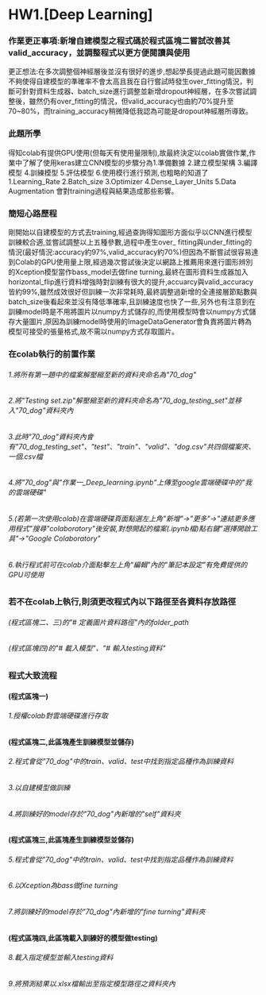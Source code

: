 # HW1.[Deep Learning]
### 作業更正事項:新增自建模型之程式碼於程式區塊二嘗試改善其valid_accuracy，並調整程式以更方便閱讀與使用
更正想法:在多次調整個神經層後並沒有很好的進步,想起學長提過此題可能因數據不夠使得自建模型的準確率不會太高且我在自行嘗試時發生over_fitting情況，判斷可針對資料生成器、batch_size進行調整並新增dropout神經層，在多次嘗試調整後，雖然仍有over_fitting的情況，但valid_accuracy也由約70%提升至70~80%，而training_accuracy稍微降低我認為可能是dropout神經層所導致。

### 此題所學
得知colab有提供GPU使用(但每天有使用量限制),故最終決定以colab實做作業,作業中了解了使用keras建立CNN模型的步驟分為1.準備數據 2.建立模型架構 3.編譯模型 4.訓練模型 5.評估模型 6.使用模行進行預測,也粗略的知道了1.Learning_Rate 2.Batch_size 3.Optimizer 4.Dense_Layer_Units 5.Data Augmentation 會對training過程與結果造成那些影響。

### 簡短心路歷程
剛開始以自建模型的方式去training,經過查詢得知圖形方面似乎以CNN進行模型訓練較合適,並嘗試調整以上五種參數,過程中產生over_ fitting與under_fitting的情況(最好情況:accuracy約97%,valid_accuracy約70%)但因為不斷嘗試很容易達到Colab的GPU使用量上限,經過幾次嘗試後決定以網路上推薦用來進行圖形辨別的Xception模型當作bass_model去做fine turning,最終在圖形資料生成器加入horizontal_flip進行資料增強時對訓練有很大的提升,accuarcy與valid_accuracy皆約99%,雖然成效很好但訓練一次非常耗時,最終調整過新增的全連接層節點數與batch_size後看起來並沒有降低準確率,且訓練速度也快了一些,另外也有注意到在訓練model時是不用將圖片以numpy方式儲存的,而使用模型時會以numpy方式儲存大量圖片,原因為訓練model時使用的ImageDataGenerator會負責將圖片轉為模型可接受的張量格式,故不需以numpy方式存取圖片。

### 在colab執行的前置作業
###### 1.將所有第一題中的檔案解壓縮至新的資料夾命名為"70_dog"
###### 2.將"Testing set.zip"解壓縮至新的資料夾命名為"70_dog_testing_set"並移入"70_dog"資料夾內
###### 3.此時"70_dog"資料夾內會有"70_dog_testing_set"、"test"、"train"、"valid"、"dog.csv"共四個檔案夾、一個.csv檔
###### 4.將"70_dog"與"作業一_Deep_learning.ipynb"上傳至google雲端硬碟中的"我的雲端硬碟"
###### 5.(若第一次使用colab)在雲端硬碟頁面點選左上角"新增"->"更多"->"連結更多應用程式"搜尋"colaboratory"後安裝,對想開起的檔案(.ipynb檔)點右鍵"選擇開啟工具"->"Google Colaboratory"
###### 6.執行程式前可在colab介面點擊左上角"編輯"內的"筆記本設定"有免費提供的GPU可使用

### 若不在colab上執行,則須更改程式內以下路徑至各資料存放路徑
###### (程式區塊二、三)的"# 定義圖片資料路徑"內的folder_path
###### (程式區塊四)的"# 載入模型"、"# 輸入testing資料"


### 程式大致流程
#### (程式區塊一)
###### 1.授權colab對雲端硬碟進行存取  

#### (程式區塊二,此區塊產生訓練模型並儲存)
###### 2.程式會從"70_dog"中的train、valid、test中找到指定品種作為訓練資料
###### 3.以自建模型做訓練
###### 4.將訓練好的model存於"70_dog"內新增的"self"資料夾  

#### (程式區塊三,此區塊產生訓練模型並儲存)
###### 5.程式會從"70_dog"中的train、valid、test中找到指定品種作為訓練資料
###### 6.以Xception為bass做fine turning
###### 7.將訓練好的model存於"70_dog"內新增的"fine turning"資料夾  

#### (程式區塊四,此區塊載入訓練好的模型做testing)
###### 8.載入指定模型並輸入testing資料
###### 9.將預測結果以.xlsx檔輸出至指定模型路徑之資料夾內


